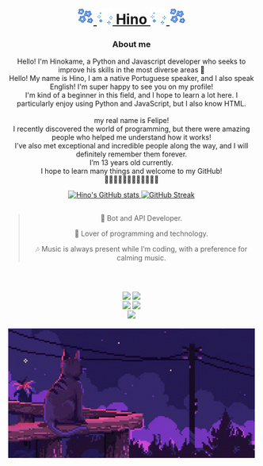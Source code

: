 <div align="center">
    <a href="#"">
        <h1>
            <img src="https://github.com/hinokame07/Yay-/blob/main/4f488c09dbabd854b7209a39bfbbb363.gif" height=32px alt="Flor">
            <img src ="https://github.com/hinokame07/Yay-/blob/main/Brilhos.gif" height=32px alt="Brilho">
            Hino 
            <img src ="https://github.com/hinokame07/Yay-/blob/main/Brilhos.gif" height=32px alt="Brilho">
            <img src="https://github.com/hinokame07/Yay-/blob/main/4f488c09dbabd854b7209a39bfbbb363.gif" height=32px alt="Flor">
        </h1>
    </a>
    <h3>About me</h3>
    <p>
        Hello! I'm Hinokame, a Python and Javascript developer who seeks to improve his skills in the most diverse areas 👋
        <br/>
        Hello! My name is Hino, I am a native Portuguese speaker, and I also speak English! I'm super happy to see you on my profile!
        <br/>
        I'm kind of a beginner in this field, and I hope to learn a lot here. I particularly enjoy using Python and JavaScript, but I also know HTML.
        <br/><br>
        my real name is Felipe!
        <br/>
        I recently discovered the world of programming, but there were amazing people who helped me understand how it works!
        <br/>
        I’ve also met exceptional and incredible people along the way, and I will definitely remember them forever. 
        <br/>
        I’m 13 years old currently.
        <br/>
        I hope to learn many things and welcome to my GitHub!
        <br/>
      💙🔵✨🌐🧊💙🔵✨🌐🧊💙🔵
        <br/>
    </p>
</div>

</div>

<div align="center">
<a href="#">
<img height="160em" width="400em" src="https://github-readme-stats.vercel.app/api?username=Hinokame07&theme=holi&show_icons=true" alt="Hino's GitHub stats" />
<img height="160em" width="400em" src="https://streak-stats.demolab.com?user=hinokame07&theme=holi-theme&" alt="GitHub Streak" /></a>
</a>


##

> 🤖 Bot and API Developer.
> 
> 💞 Lover of programming and technology.
> 
> 🎶 Music is always present while I’m coding, with a preference for calming music.

</br>

##

<div align="center">
<a href="https://www.reddit.com/user/Ok-Feature3697/"><img src="https://img.shields.io/badge/Reddit-FF4500?style=for-the-badge&logo=reddit&logoColor=white"/></a>
<a href="https://discord.com/users/925897479722008577"><img src="https://img.shields.io/badge/Discord-7289DA?style=for-the-badge&logo=discord&logoColor=white"/></a>
<br/>
<a href="https://br.pinterest.com/Hinodeveloper/"><img src="https://img.shields.io/badge/Pinterest-%23E60023.svg?style=for-the-badge&logo=Pinterest&logoColor=white/"></a>
<a href="https://github.com/hinokame07"><img src="https://img.shields.io/badge/github-%23121011.svg?style=for-the-badge&logo=github&logoColor=white"/></a>
<br/>
<a href="https://ko-fi.com/hinodev"><img src="https://ko-fi.com/img/githubbutton_sm.svg"/>
<br/>
<br/>
<img src="https://github.com/hinokame07/Yay-/blob/main/Gato.gif" alt="Gif"/>
</div>

